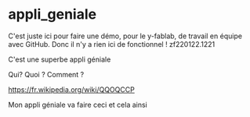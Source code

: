 # appli_geniale
C'est juste ici pour faire une démo, pour le y-fablab, de travail en équipe avec GitHub. Donc il n'y a rien ici de fonctionnel !
zf220122.1221

C'est une superbe appli géniale


Qui? Quoi ? Comment ?

https://fr.wikipedia.org/wiki/QQOQCCP

Mon appli géniale va faire ceci et cela ainsi


